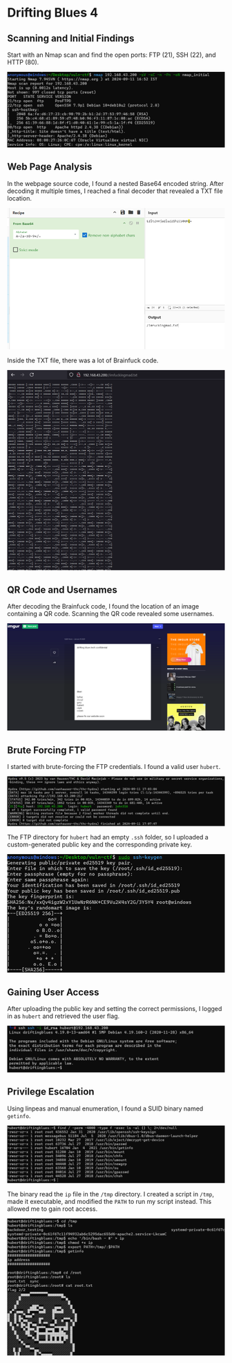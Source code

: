 # Drifting Blues 4

## Scanning and Initial Findings

Start with an Nmap scan and find the open ports: FTP (21), SSH (22), and HTTP (80).

![Nmap Scan](https://github.com/sagar-sehrawat/VulnHub-Machine-Solutions/blob/main/Drifting%20Blue%20--%204/img/img1.png)

## Web Page Analysis

In the webpage source code, I found a nested Base64 encoded string. After decoding it multiple times, I reached a final decoder that revealed a TXT file location.

![Base64 Decoding](https://github.com/sagar-sehrawat/VulnHub-Machine-Solutions/blob/main/Drifting%20Blue%20--%204/img/img2.png)

Inside the TXT file, there was a lot of Brainfuck code.

![Brainfuck Code](https://github.com/sagar-sehrawat/VulnHub-Machine-Solutions/blob/main/Drifting%20Blue%20--%204/img/img3.png)

## QR Code and Usernames

After decoding the Brainfuck code, I found the location of an image containing a QR code. Scanning the QR code revealed some usernames.

![QR Code](https://github.com/sagar-sehrawat/VulnHub-Machine-Solutions/blob/main/Drifting%20Blue%20--%204/img/img4.png)

## Brute Forcing FTP

I started with brute-forcing the FTP credentials. I found a valid user `hubert`.

![FTP Brute Force](https://github.com/sagar-sehrawat/VulnHub-Machine-Solutions/blob/main/Drifting%20Blue%20--%204/img/img5.png)

The FTP directory for `hubert` had an empty `.ssh` folder, so I uploaded a custom-generated public key and the corresponding private key.

![SSH Directory](https://github.com/sagar-sehrawat/VulnHub-Machine-Solutions/blob/main/Drifting%20Blue%20--%204/img/img6.png)

## Gaining User Access

After uploading the public key and setting the correct permissions, I logged in as `hubert` and retrieved the user flag.

![User Flag](https://github.com/sagar-sehrawat/VulnHub-Machine-Solutions/blob/main/Drifting%20Blue%20--%204/img/img7.png)

## Privilege Escalation

Using linpeas and manual enumeration, I found a SUID binary named `getinfo`.

![SUID Binary](https://github.com/sagar-sehrawat/VulnHub-Machine-Solutions/blob/main/Drifting%20Blue%20--%204/img/img8.png)

The binary read the `ip` file in the `/tmp` directory. I created a script in `/tmp`, made it executable, and modified the `PATH` to run my script instead. This allowed me to gain root access.

![Root Access](https://github.com/sagar-sehrawat/VulnHub-Machine-Solutions/blob/main/Drifting%20Blue%20--%204/img/img9.png)
